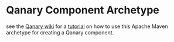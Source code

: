 # Qanary Component Archetype

see the [Qanary wiki](https://github.com/WDAqua/Qanary/wiki/) for a [tutorial](https://github.com/WDAqua/Qanary/wiki/How-do-I-implement-a-new-Qanary-component-using-Java%3F) on how to use this Apache Maven archetype for creating a Qanary component.
